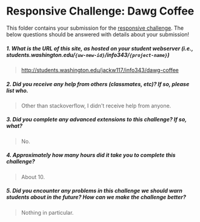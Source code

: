 # Responsive Challenge: Dawg Coffee

This folder contains your submission for the [responsive challenge](http://faculty.washington.edu/mikefree/info343/#/challenges/responsive). The below questions should be answered with details about your submission!

##### 1. What is the URL of this site, as hosted on your student webserver (i.e., students.washington.edu/<code>{uw-new-id}</code>/info343/<code>{project-name}</code>) #####
> http://students.washington.edu/jackw117/info343/dawg-coffee

##### 2. Did you receive any help from others (classmates, etc)? If so, please list who. #####
> Other than stackoverflow, I didn't receive help from anyone.

##### 3. Did you complete any advanced extensions to this challenge? If so, what? #####
> No.

##### 4. Approximately how many hours did it take you to complete this challenge? #####
> About 10.

##### 5. Did you encounter any problems in this challenge we should warn students about in the future? How can we make the challenge better? #####
> Nothing in particular. 


